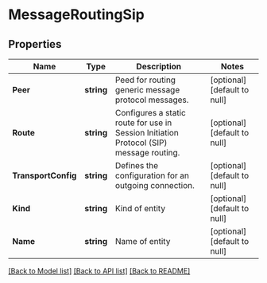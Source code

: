 # MessageRoutingSip

## Properties
Name | Type | Description | Notes
------------ | ------------- | ------------- | -------------
**Peer** | **string** | Peed for routing generic message protocol messages. | [optional] [default to null]
**Route** | **string** | Configures a static route for use in Session Initiation Protocol (SIP) message routing. | [optional] [default to null]
**TransportConfig** | **string** | Defines the configuration for an outgoing connection. | [optional] [default to null]
**Kind** | **string** | Kind of entity | [optional] [default to null]
**Name** | **string** | Name of entity | [optional] [default to null]

[[Back to Model list]](../README.md#documentation-for-models) [[Back to API list]](../README.md#documentation-for-api-endpoints) [[Back to README]](../README.md)


